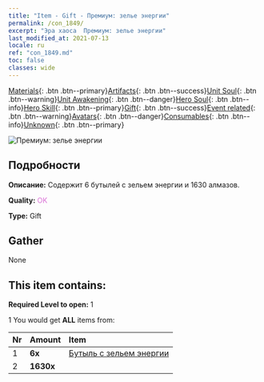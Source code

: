 ```yaml
---
title: "Item - Gift - Премиум: зелье энергии"
permalink: /con_1849/
excerpt: "Эра хаоса  Премиум: зелье энергии"
last_modified_at: 2021-07-13
locale: ru
ref: "con_1849.md"
toc: false
classes: wide
---
```

 [Materials](/ItemsRU/){: .btn .btn--primary}[Artifacts](/ItemsRU/Artifacts/){: .btn .btn--success}[Unit Soul](/ItemsRU/UnitSoul/){: .btn .btn--warning}[Unit Awakening](/ItemsRU/UnitAwakening/){: .btn .btn--danger}[Hero Soul](/ItemsRU/HeroSoul/){: .btn .btn--info}[Hero Skill](/ItemsRU/HeroSkill/){: .btn .btn--primary}[Gift](/ItemsRU/Gift/){: .btn .btn--success}[Event related](/ItemsRU/Events/){: .btn .btn--warning}[Avatars](/ItemsRU/Avatars/){: .btn .btn--danger}[Consumables](/ItemsRU/Consumables/){: .btn .btn--info}[Unknown](/ItemsRU/Unknown/){: .btn .btn--primary}

 ![Премиум: зелье энергии](/images/t/i_907470.png)

## Подробности
 **Описание:** Содержит 6 бутылей с зельем энергии и 1630 алмазов.

 **Quality:** <span style="color: #DA70D6">OK</span>

 **Type:** Gift

## Gather

  None

## This item contains:

 **Required Level to open:** 1

 1 You would get **ALL** items  from:

  | Nr | Amount |     Item    |
  |:---|:-------|:------------|
  | 1 |  **6x** | [Бутыль с зельем энергии](/ItemsRU/con_1850/) |  | 
  | 2 |  **1630x** | <i class="fas fa-gem"/> |  | 
